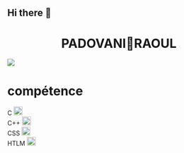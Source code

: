## Hi there 👋
<h1 align="center">PADOVANI🤌RAOUL</h1>
<img src="https://cdn.pixabay.com/photo/2018/09/27/09/22/artificial-intelligence-3706562_1280.jpg">
<h1>compétence</h1>
<section> C <img src="https://encrypted-tbn0.gstatic.com/images?q=tbn:ANd9GcT6qx8cm2zBCMOrwIBGxZBOjKzEkrqtNfH03w&s" alt="image c"height="20" widht="20"></section>
<section> C++ <img src="https://upload.wikimedia.org/wikipedia/commons/thumb/1/18/ISO_C%2B%2B_Logo.svg/800px-ISO_C%2B%2B_Logo.svg.png" alt="image c++"height="20" widht="20"></section>
<section> CSS <img src="https://encrypted-tbn0.gstatic.com/images?q=tbn:ANd9GcQiHp85ABXnXdm4KwmaMqZ3D3H7od4RP2tDoA&s" alt="image css"height="20" widht="20"></section>
<section> HTLM <img src="https://encrypted-tbn0.gstatic.com/images?q=tbn:ANd9GcQEc9A_S6BPxCDRp5WjMFEfXrpCu1ya2OO-Lw&s" alt="image htlm"height="20" widht="20"></section>


<!--
**raoulpadovani/raoulpadovani** is a ✨ _special_ ✨ repository because its `README.md` (this file) appears on your GitHub profile.

Here are some ideas to get you started:

- 🔭 I’m currently working on ...
- 🌱 I’m currently learning ...
- 👯 I’m looking to collaborate on ...
- 🤔 I’m looking for help with ...
- 💬 Ask me about ...
- 📫 How to reach me: ...
- 😄 Pronouns: ...
- ⚡ Fun fact: ...
-->

